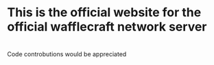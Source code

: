 # This is the official website for the official wafflecraft network server

#
Code controbutions would be appreciated

